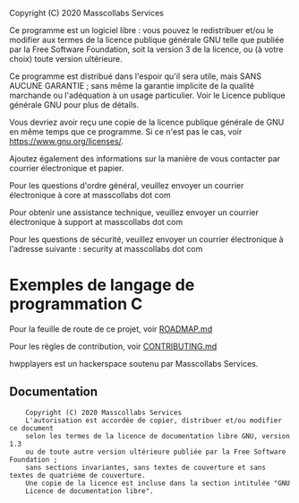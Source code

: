 Copyright (C) 2020 Masscollabs Services 

Ce programme est un logiciel libre : vous pouvez le redistribuer et/ou le modifier
aux termes de la licence publique générale GNU telle que publiée par
la Free Software Foundation, soit la version 3 de la licence, ou
(à votre choix) toute version ultérieure.

Ce programme est distribué dans l'espoir qu'il sera utile,
mais SANS AUCUNE GARANTIE ; sans même la garantie implicite de
la qualité marchande ou l'adéquation à un usage particulier.  Voir le
Licence publique générale GNU pour plus de détails.

Vous devriez avoir reçu une copie de la licence publique générale de GNU
en même temps que ce programme.  Si ce n'est pas le cas, voir <https://www.gnu.org/licenses/>.

Ajoutez également des informations sur la manière de vous contacter par courrier électronique et papier.

Pour les questions d'ordre général, veuillez envoyer un courrier électronique à core at masscollabs dot com

Pour obtenir une assistance technique, veuillez envoyer un courrier électronique à support at masscollabs dot com

Pour les questions de sécurité, veuillez envoyer un courrier électronique à l'adresse suivante : security at masscollabs dot com

# Exemples de langage de programmation C

Pour la feuille de route de ce projet, voir [ROADMAP.md](ROADMAP.md)

Pour les règles de contribution, voir [CONTRIBUTING.md](CONTRIBUTING.md)

hwpplayers est un hackerspace soutenu par Masscollabs Services.

## Documentation 

        Copyright (C) 2020 Masscollabs Services
        L'autorisation est accordée de copier, distribuer et/ou modifier ce document
        selon les termes de la licence de documentation libre GNU, version 1.3
        ou de toute autre version ultérieure publiée par la Free Software Foundation ;
        sans sections invariantes, sans textes de couverture et sans textes de quatrième de couverture.
        Une copie de la licence est incluse dans la section intitulée "GNU
        Licence de documentation libre".

